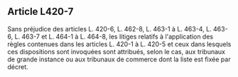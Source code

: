 Article L420-7
----
Sans préjudice des articles L. 420-6, L. 462-8, L. 463-1 à L. 463-4, L. 463-6,
L. 463-7 et L. 464-1 à L. 464-8, les litiges relatifs à l'application des règles
contenues dans les articles L. 420-1 à L. 420-5 et ceux dans lesquels ces
dispositions sont invoquées sont attribués, selon le cas, aux tribunaux de
grande instance ou aux tribunaux de commerce dont la liste est fixée par décret.
